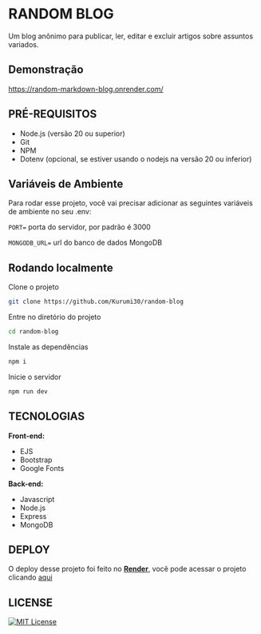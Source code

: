# RANDOM BLOG

Um blog anônimo para publicar, ler, editar e excluir artigos sobre assuntos variados.

## Demonstração

https://random-markdown-blog.onrender.com/

## PRÉ-REQUISITOS

- Node.js (versão 20 ou superior)
- Git
- NPM
- Dotenv (opcional, se estiver usando o nodejs na versão 20 ou inferior) 

## Variáveis de Ambiente

Para rodar esse projeto, você vai precisar adicionar as seguintes variáveis de ambiente no seu .env:

`PORT=` porta do servidor, por padrão é 3000

`MONGODB_URL=` url do banco de dados MongoDB

## Rodando localmente

Clone o projeto

```bash
git clone https://github.com/Kurumi30/random-blog
```

Entre no diretório do projeto

```bash
cd random-blog
```

Instale as dependências

```bash
npm i
```

Inicie o servidor

```bash
npm run dev
```

## TECNOLOGIAS

**Front-end:**
- EJS
- Bootstrap
- Google Fonts

**Back-end:**
- Javascript
- Node.js
- Express
- MongoDB

## DEPLOY

O deploy desse projeto foi feito no [**Render**](https://render.com), você pode acessar o projeto clicando [aqui](https://random-markdown-blog.onrender.com/)

## LICENSE

[![MIT License](https://img.shields.io/badge/License-MIT-green.svg)](https://choosealicense.com/licenses/mit/)
